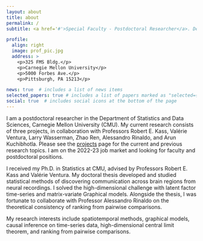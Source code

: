 ```yaml
---
layout: about
title: about
permalink: /
subtitle: <a href='#'>Special Faculty - Postdoctoral Researcher</a>. Department of Statistics & Data Sciences, Carnegie Mellon University.

profile:
  align: right
  image: prof_pic.jpg
  address: >
    <p>325 FMS Bldg.</p> 
    <p>Carnegie Mellon University</p>
    <p>5000 Forbes Ave.</p>
    <p>Pittsburgh, PA 15213</p>

news: true  # includes a list of news items
selected_papers: true # includes a list of papers marked as "selected={true}"
social: true  # includes social icons at the bottom of the page
---
```


I am a postdoctoral researcher in the Department of Statistics and Data Sciences, Carnegie Mellon University (CMU). My current research consists of three projects, in collaboration with Professors Robert E. Kass, Valérie Ventura, Larry Wasserman, Zhao Ren, Alessandro Rinaldo, and Arun Kuchibhotla. Please see the [projects](https://heejongbong.github.io/projects/) page for the current and previous research topics. I am on the 2022-23 job market and looking for faculty and postdoctoral positions. 

I received my Ph.D. in Statistics at CMU, advised by Professors Robert E. Kass and Valérie Ventura. My doctoral thesis developed and studied statistical methods of discovering communication across brain regions from neural recordings. I solved the high-dimensional challenge with latent factor time-series and matrix-variate Graphical models. Alongside the thesis, I was fortunate to collaborate with Professor Alessandro Rinaldo on the theoretical consistency of ranking from pairwise comparisons.

My research interests include spatiotemporal methods, graphical models, causal inference on time-series data, high-dimensional central limit theorem, and ranking from pairwise comparisons.